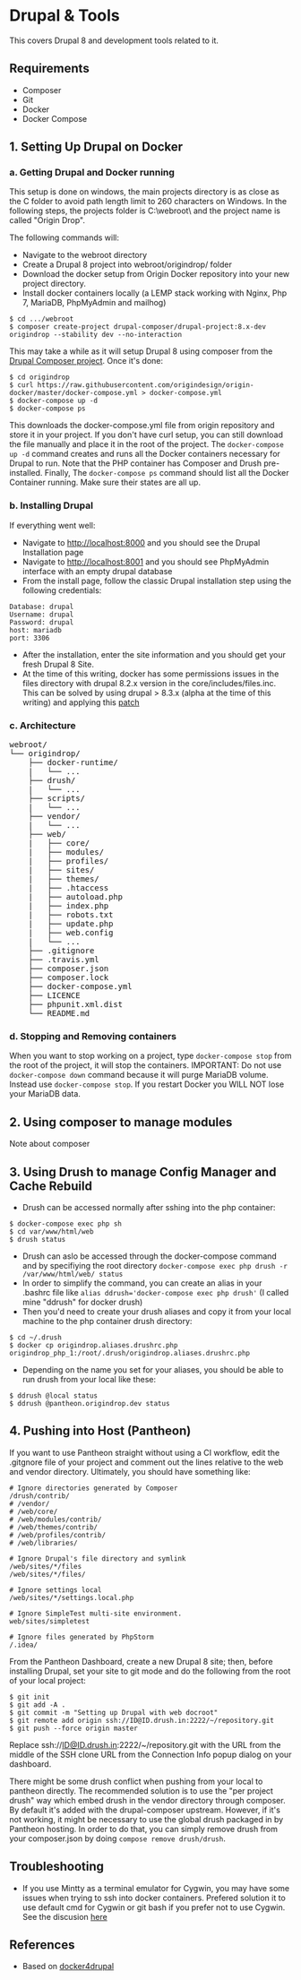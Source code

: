 # Drupal & Tools

This covers Drupal 8 and development tools related to it.

## Requirements
- Composer
- Git
- Docker
- Docker Compose

## 1. Setting Up Drupal on Docker

### a. Getting Drupal and Docker running

This setup is done on windows, the main projects directory is as close as the C folder to avoid path length limit to 260 characters on Windows. In the following steps, the projects folder is C:\webroot\ and the project name is called "Origin Drop".

The following commands will:

- Navigate to the webroot directory
- Create a Drupal 8 project into webroot/origindrop/ folder
- Download the docker setup from Origin Docker repository into your new project directory.
- Install docker containers locally (a LEMP stack working with Nginx, Php 7, MariaDB, PhpMyAdmin and mailhog)
```shell
$ cd .../webroot
$ composer create-project drupal-composer/drupal-project:8.x-dev origindrop --stability dev --no-interaction
```
This may take a while as it will setup Drupal 8 using composer from the [Drupal Composer project](https://github.com/drupal-composer/drupal-project). Once it's done:
```shell
$ cd origindrop
$ curl https://raw.githubusercontent.com/origindesign/origin-docker/master/docker-compose.yml > docker-compose.yml
$ docker-compose up -d
$ docker-compose ps
```
This downloads the docker-compose.yml file from origin repository and store it in your project. If you don't have curl setup, you can still download the file manually and place it in the root of the project.  The `docker-compose up -d` command creates and runs all the Docker containers necessary for Drupal to run. Note that the PHP container has Composer and Drush pre-installed. Finally, The `docker-compose ps` command should list all the Docker Container running. Make sure their states are all up.

### b. Installing Drupal

If everything went well:

- Navigate to <http://localhost:8000> and you should see the Drupal Installation page
- Navigate to <http://localhost:8001> and you should see PhpMyAdmin interface with an empty drupal database
- From the install page, follow the classic Drupal installation step using the following credentials:
```
Database: drupal
Username: drupal
Password: drupal
host: mariadb
port: 3306
```
- After the installation, enter the site information and you should get your fresh Drupal 8 Site.
- At the time of this writing, docker has some permissions issues in the files directory with drupal 8.2.x version in the core/includes/files.inc. This can be solved by using drupal > 8.3.x (alpha at the time of this writing) and applying this [patch](https://www.drupal.org/node/944582)

### c. Architecture
<pre>
webroot/
└── origindrop/
    ├── docker-runtime/
    |   └── ...
    ├── drush/
    |   └── ...
    ├── scripts/
    |   └── ...
    ├── vendor/
    |   └── ...
    ├── web/
    |   ├── core/
    |   ├── modules/
    |   ├── profiles/
    |   ├── sites/
    |   ├── themes/
    |   ├── .htaccess
    |   ├── autoload.php
    |   ├── index.php
    |   ├── robots.txt
    |   ├── update.php
    |   ├── web.config
    |   └── ...
    ├── .gitignore
    ├── .travis.yml
    ├── composer.json
    ├── composer.lock
    ├── docker-compose.yml
    ├── LICENCE
    ├── phpunit.xml.dist
    └── README.md
</pre>

### d. Stopping and Removing containers

When you want to stop working on a project, type `docker-compose stop` from the root of the project, it will stop the containers.
IMPORTANT: Do not use `docker-compose down` command because it will purge MariaDB volume. Instead use `docker-compose stop`. If you restart Docker you WILL NOT lose your MariaDB data. 

## 2. Using composer to manage modules

Note about composer

## 3. Using Drush to manage Config Manager and Cache Rebuild

- Drush can be accessed normally after sshing into the php container:
```shell
$ docker-compose exec php sh
$ cd var/www/html/web
$ drush status
```
- Drush can aslo be accessed through the docker-compose command and by specifiying the root directory `docker-compose exec php drush -r /var/www/html/web/ status`
- In order to simplify the command, you can create an alias in your .bashrc file like `alias ddrush='docker-compose exec php drush'` (I called mine "ddrush" for docker drush)
- Then you'd need to create your drush aliases and copy it from your local machine to the php container drush directory:
```shell
$ cd ~/.drush
$ docker cp origindrop.aliases.drushrc.php origindrop_php_1:/root/.drush/origindrop.aliases.drushrc.php
```
- Depending on the name you set for your aliases, you should be able to run drush from your local like these:
```shell
$ ddrush @local status 
$ ddrush @pantheon.origindrop.dev status 
```


## 4. Pushing into Host (Pantheon)

If you want to use Pantheon straight without using a CI workflow, edit the .gitgnore file of your project and comment out the lines relative to the web and vendor directory. Ultimately, you should have something like:
```
# Ignore directories generated by Composer
/drush/contrib/
# /vendor/
# /web/core/
# /web/modules/contrib/
# /web/themes/contrib/
# /web/profiles/contrib/
# /web/libraries/

# Ignore Drupal's file directory and symlink
/web/sites/*/files
/web/sites/*/files/

# Ignore settings local
/web/sites/*/settings.local.php

# Ignore SimpleTest multi-site environment.
web/sites/simpletest

# Ignore files generated by PhpStorm
/.idea/
```
From the Pantheon Dashboard, create a new Drupal 8 site; then, before installing Drupal, set your site to git mode and do the following from the root of your local project:
```shell
$ git init
$ git add -A .
$ git commit -m "Setting up Drupal with web docroot"
$ git remote add origin ssh://ID@ID.drush.in:2222/~/repository.git
$ git push --force origin master
```
Replace ssh://ID@ID.drush.in:2222/~/repository.git with the URL from the middle of the SSH clone URL from the Connection Info popup dialog on your dashboard.

There might be some drush conflict when pushing from your local to pantheon directly. The recommended solution is to use the "per project drush" way which embed drush in the vendor directory through composer. By default it's added with the drupal-composer upstream. However, if it's not working, it might be necessary to use the global drush packaged in by Pantheon hosting. In order to do that, you can simply remove drush from your composer.json by doing `compose remove drush/drush`.

## Troubleshooting
- If you use Mintty as a terminal emulator for Cygwin, you may have some issues when trying to ssh into docker containers. Prefered solution it to use default cmd for Cygwin or git bash if you prefer not to use Cygwin. See the discusion [here](https://github.com/docker/docker/pull/22956)

## References
- Based on [docker4drupal](https://github.com/Wodby/docker4drupal)


